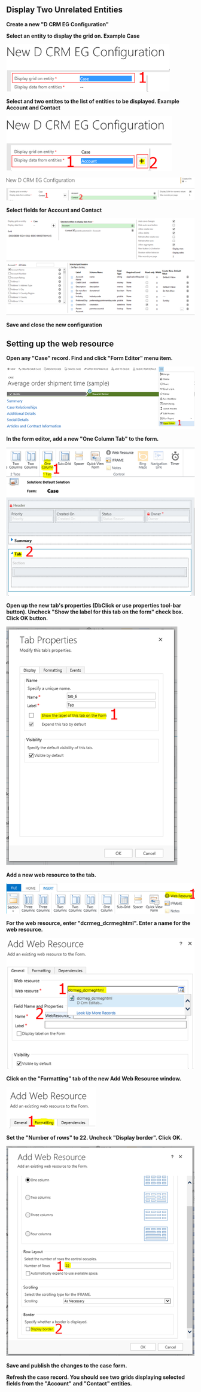 ## Display Two Unrelated Entities

**Create a new "D CRM EG Configuration"**

**Select an entity to display the grid on. Example Case**

![](Display%20Two%20Unrelated%20Entities_config1copy.png)

**Select and two entites to the list of entities to be displayed. Example Account and Contact**

![](Display%20Two%20Unrelated%20Entities_config2copy.png)

![](Display%20Two%20Unrelated%20Entities_config10copy.png)

**Select fields for Account and Contact**

![](Display%20Two%20Unrelated%20Entities_configuration.PNG)

**Save and close the new configuration**

## Setting up the web resource

**Open any "Case" record. Find and click "Form Editor" menu item.**

![](Display%20Two%20Unrelated%20Entities_case1copy.png)

**In the form editor, add a new "One Column Tab" to the form.**

![](Display%20Two%20Unrelated%20Entities_case2copy.png)

**Open up the new tab's properties (DbClick or use properties tool-bar button). Uncheck "Show the label for this tab on the form" check box. Click OK button.**

![](Display%20Two%20Unrelated%20Entities_case3copy.png)

**Add a new web resource to the tab.**

![](Display%20Two%20Unrelated%20Entities_case4copy.png)

**For the web resource, enter "dcrmeg_dcrmeghtml". Enter a name for the web resource.**

![](Display%20Two%20Unrelated%20Entities_case5copy.png)

**Click on the "Formatting" tab of the new Add Web Resource window.**

![](Display%20Two%20Unrelated%20Entities_case7copy.png)

**Set the "Number of rows" to 22. Uncheck "Display border". Click OK.**

![](Display%20Two%20Unrelated%20Entities_case8copy.png)

**Save and publish the changes to the case form.**

**Refresh the case record. You should see two grids displaying selected fields from the "Account" and "Contact" entities.**

